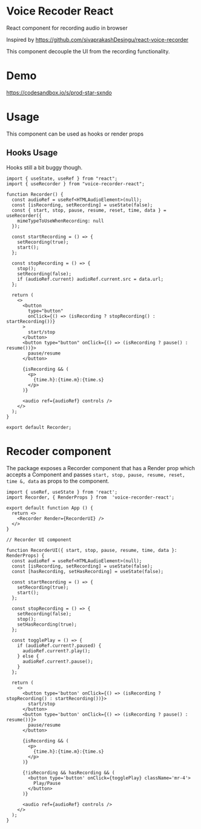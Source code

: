 # Voice Recoder React

React component for recording audio in browser

Inspired by https://github.com/sivaprakashDesingu/react-voice-recorder

This component decouple the UI from the recording functionality.

# Demo

https://codesandbox.io/s/prod-star-sxndo

# Usage

This component can be used as hooks or render props

## Hooks Usage

Hooks still a bit buggy though.

```
import { useState, useRef } from "react";
import { useRecorder } from "voice-recorder-react";

function Recorder() {
  const audioRef = useRef<HTMLAudioElement>(null);
  const [isRecording, setRecording] = useState(false);
  const { start, stop, pause, resume, reset, time, data } = useRecorder({
    mimeTypeToUseWhenRecording: null
  });

  const startRecording = () => {
    setRecording(true);
    start();
  };

  const stopRecording = () => {
    stop();
    setRecording(false);
    if (audioRef.current) audioRef.current.src = data.url;
  };

  return (
    <>
      <button
        type="button"
        onClick={() => (isRecording ? stopRecording() : startRecording())}
      >
        start/stop
      </button>
      <button type="button" onClick={() => (isRecording ? pause() : resume())}>
        pause/resume
      </button>

      {isRecording && (
        <p>
          {time.h}:{time.m}:{time.s}
        </p>
      )}

      <audio ref={audioRef} controls />
    </>
  );
}

export default Recorder;

```

# Recoder component

The package exposes a Recorder component that has a Render prop which accepts a Component and passes
`start, stop, pause, resume, reset, time &, data` as props to the component.

```
import { useRef, useState } from 'react';
import Recorder, { RenderProps } from  'voice-recorder-react';

export default function App () {
  return <>
    <Recorder Render={RecorderUI} />
  </>
}

// Recorder UI component

function RecorderUI({ start, stop, pause, resume, time, data }: RenderProps) {
  const audioRef = useRef<HTMLAudioElement>(null);
  const [isRecording, setRecording] = useState(false);
  const [hasRecording, setHasRecording] = useState(false);

  const startRecording = () => {
    setRecording(true);
    start();
  };

  const stopRecording = () => {
    setRecording(false);
    stop();
    setHasRecording(true);
  };

  const togglePlay = () => {
    if (audioRef.current?.paused) {
      audioRef.current?.play();
    } else {
      audioRef.current?.pause();
    }
  };

  return (
    <>
      <button type='button' onClick={() => (isRecording ? stopRecording() : startRecording())}>
        start/stop
      </button>
      <button type='button' onClick={() => (isRecording ? pause() : resume())}>
        pause/resume
      </button>

      {isRecording && (
        <p>
          {time.h}:{time.m}:{time.s}
        </p>
      )}

      {!isRecording && hasRecording && (
        <button type='button' onClick={togglePlay} className='mr-4'>
          Play/Pause
        </button>
      )}

      <audio ref={audioRef} controls />
    </>
  );
}
```
